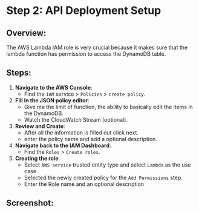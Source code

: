 # Step 2: API Deployment Setup

## Overview:
The AWS Lambda IAM role is very crucial because it makes sure that the lambda function has permission to access the DynamoDB table.

## Steps:
1. **Navigate to the AWS Console**:
   - Find the `IAM` service > `Policies` > `create policy`.
2. **Fill In the JSON policy editor**:
   - Give me the limit of function, the ability to basically edit the items in the DynamoDB.
   - Watch the CloudWatch Stream (optional).
3. **Review and Create**:
   - After all the information is filled out click next.
   - enter the policy name and add a optional description.
4. **Navigate back to the IAM Dashboard**:
   - Find the `Roles` > `Create roles`.
5. **Creating the role**:
   - Select `AWS service` trusted entity type and select `Lambda` as the use case
   - Selected the newly created policy for the `Add Permissions` step.
   - Enter the Role name and an optional description

## Screenshot:
